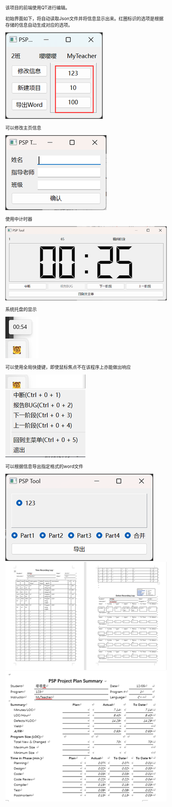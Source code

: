 该项目的前端使用QT进行编辑。

初始界面如下，将自动读取Json文件并将信息显示出来。红圈标识的选项是根据存储的信息自动生成对应的选项。

![img_1.png](img_1.png)

可以修改主页信息

![img_2.png](img_2.png)

使用中计时器

![img_3.png](img_3.png)

系统托盘的显示

![img_4.png](img_4.png)

可以使用全局快捷键，即使鼠标焦点不在该程序上亦能做出响应

![img_5.png](img_5.png)

可以根据信息导出指定格式的word文件

![img_6.png](img_6.png)
![img_7.png](img_7.png)
![img_8.png](img_8.png)

